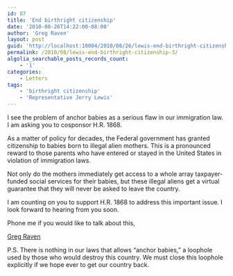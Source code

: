 ```yaml
---
id: 87
title: 'End birthright citizenship'
date: '2010-08-26T14:22:00-08:00'
author: 'Greg Raven'
layout: post
guid: 'http://localhost:10004/2010/08/26/lewis-end-birthright-citizenship-3/'
permalink: /2010/08/lewis-end-birthright-citizenship-3/
algolia_searchable_posts_records_count:
    - '1'
categories:
    - Letters
tags:
    - 'birthright citizenship'
    - 'Representative Jerry Lewis'
---
```


I see the problem of anchor babies as a serious flaw in our immigration law. I am asking you to cosponsor H.R. 1868.  
  
As a matter of policy for decades, the Federal government has granted citizenship to babies born to illegal alien mothers. This is a pronounced reward to those parents who have entered or stayed in the United States in violation of immigration laws.

Not only do the mothers immediately get access to a whole array taxpayer-funded social services for their babies, but these illegal aliens get a virtual guarantee that they will never be asked to leave the country.

I am counting on you to support H.R. 1868 to address this important issue. I look forward to hearing from you soon.

Phone me if you would like to talk about this,

[Greg Raven](https://www.gregraven.org/)

P.S. There is nothing in our laws that allows “anchor babies,” a loophole used by those who would destroy this country. We must close this loophole explicitly if we hope ever to get our country back.